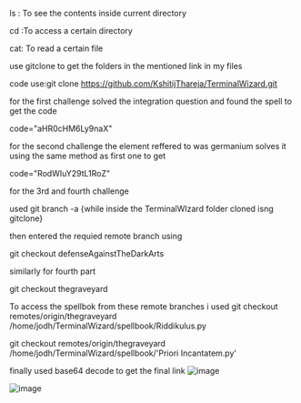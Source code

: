 ls : To see the contents inside current directory

cd :To access a certain directory

cat: To read a certain file

use gitclone to get the folders in the mentioned link in my files

code use:git clone https://github.com/KshitijThareja/TerminalWizard.git

for the first challenge solved the integration question and found the spell to get the code

code="aHR0cHM6Ly9naX"

for the second challenge the element reffered to was germanium solves it using the same method as first one to get

code="RodWIuY29tL1RoZ"

for the 3rd and fourth challenge 

used git branch -a {while inside the TerminalWIzard folder cloned isng gitclone}

then entered the requied remote branch using 

git checkout defenseAgainstTheDarkArts

similarly for fourth part

git checkout thegraveyard

To access the spellbok from these remote branches i used 
git checkout remotes/origin/thegraveyard /home/jodh/TerminalWizard/spellbook/Riddikulus.py


git checkout remotes/origin/thegraveyard /home/jodh/TerminalWizard/spellbook/'Priori Incantatem.py'

finally used base64 decode to get the final link
![image](https://github.com/JODHIL/amfoss-tasks/assets/143682087/6ae1af7a-2764-40cf-a567-1e5514c7217e)


![image](https://github.com/JODHIL/amfoss-tasks/assets/143682087/48a83e65-8eff-4941-a291-e2be04d5dbcc)
